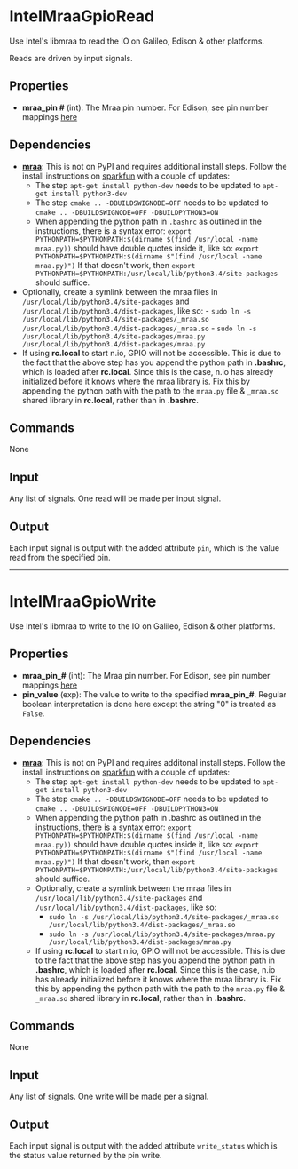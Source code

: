 IntelMraaGpioRead
=================

Use Intel's libmraa to read the IO on Galileo, Edison & other platforms.

Reads are driven by input signals.

Properties
----------
-   **mraa_pin #** (int): The Mraa pin number. For Edison, see pin number mappings [here](https://github.com/intel-iot-devkit/mraa/blob/master/docs/edison.md)

Dependencies
------------
-   [**mraa**](https://github.com/intel-iot-devkit/mraa): This is not on PyPI and requires additional install steps. Follow the install instructions on [sparkfun](https://learn.sparkfun.com/tutorials/installing-libmraa-on-ubilinux-for-edison) with a couple of updates:
	- The step `apt-get install python-dev` needs to be updated to `apt-get install python3-dev`
	- The step `cmake .. -DBUILDSWIGNODE=OFF` needs to be updated to `cmake .. -DBUILDSWIGNODE=OFF -DBUILDPYTHON3=ON`
	- When appending the python path in `.bashrc` as outlined in the instructions, there is a syntax error: `export PYTHONPATH=$PYTHONPATH:$(dirname $(find /usr/local -name mraa.py))` should have double quotes inside it, like so: `export PYTHONPATH=$PYTHONPATH:$(dirname $"(find /usr/local -name mraa.py)")` If that doesn't work, then `export PYTHONPATH=$PYTHONPATH:/usr/local/lib/python3.4/site-packages` should suffice.
   -   Optionally, create a symlink between the mraa files in `/usr/local/lib/python3.4/site-packages` and `/usr/local/lib/python3.4/dist-packages`, like so:
	- `sudo ln -s /usr/local/lib/python3.4/site-packages/_mraa.so /usr/local/lib/python3.4/dist-packages/_mraa.so`
    - `sudo ln -s /usr/local/lib/python3.4/site-packages/mraa.py /usr/local/lib/python3.4/dist-packages/mraa.py`
   -   If using **rc.local** to start n.io, GPIO will not be accessible. This is due to the fact that the above step has you append the python path in **.bashrc**, which is loaded after **rc.local**. Since this is the case, n.io has already initialized before it knows where the mraa library is. Fix this by appending the python path with the path to the `mraa.py` file & `_mraa.so` shared library in **rc.local**, rather than in **.bashrc**.

Commands
--------
None

Input
-----
Any list of signals. One read will be made per input signal.

Output
------
Each input signal is output with the added attribute `pin`, which is the value read from the specified pin.

--------------------------------------

IntelMraaGpioWrite
==================

Use Intel's libmraa to write to the IO on Galileo, Edison & other platforms.

Properties
----------
-   **mraa_pin_#** (int): The Mraa pin number. For Edison, see pin number mappings [here](https://github.com/intel-iot-devkit/mraa/blob/master/docs/edison.md)
-   **pin_value** (exp): The value to write to the specified **mraa_pin_#**. Regular boolean interpretation is done here except the string "0" is treated as `False`.

Dependencies
------------
-   [**mraa**](https://github.com/intel-iot-devkit/mraa): This is not on PyPI and requires additonal install steps. Follow the install instructions on [sparkfun](https://learn.sparkfun.com/tutorials/installing-libmraa-on-ubilinux-for-edison) with a couple of updates:
	- The step `apt-get install python-dev` needs to be updated to `apt-get install python3-dev`
	- The step `cmake .. -DBUILDSWIGNODE=OFF` needs to be updated to `cmake .. -DBUILDSWIGNODE=OFF -DBUILDPYTHON3=ON`
	- When appending the python path in .bashrc as outlined in the instructions, there is a syntax error: `export PYTHONPATH=$PYTHONPATH:$(dirname $(find /usr/local -name mraa.py))` should have double quotes inside it, like so: `export PYTHONPATH=$PYTHONPATH:$(dirname $"(find /usr/local -name mraa.py)")` If that doesn't work, then `export PYTHONPATH=$PYTHONPATH:/usr/local/lib/python3.4/site-packages` should suffice.
	- Optionally, create a symlink between the mraa files in `/usr/local/lib/python3.4/site-packages` and `/usr/local/lib/python3.4/dist-packages`, like so:
		- `sudo ln -s /usr/local/lib/python3.4/site-packages/_mraa.so /usr/local/lib/python3.4/dist-packages/_mraa.so`
		- `sudo ln -s /usr/local/lib/python3.4/site-packages/mraa.py /usr/local/lib/python3.4/dist-packages/mraa.py`
	- If using **rc.local** to start n.io, GPIO will not be accessible. This is due to the fact that the above step has you append the python path in **.bashrc**, which is loaded after **rc.local**. Since this is the case, n.io has already initialized before it knows where the mraa library is. Fix this by appending the python path with the path to the `mraa.py` file & `_mraa.so` shared library in **rc.local**, rather than in **.bashrc**.

Commands
--------
None

Input
-----
Any list of signals. One write will be made per a signal.

Output
------
Each input signal is output with the added attribute `write_status` which is the status value returned by the pin write.
